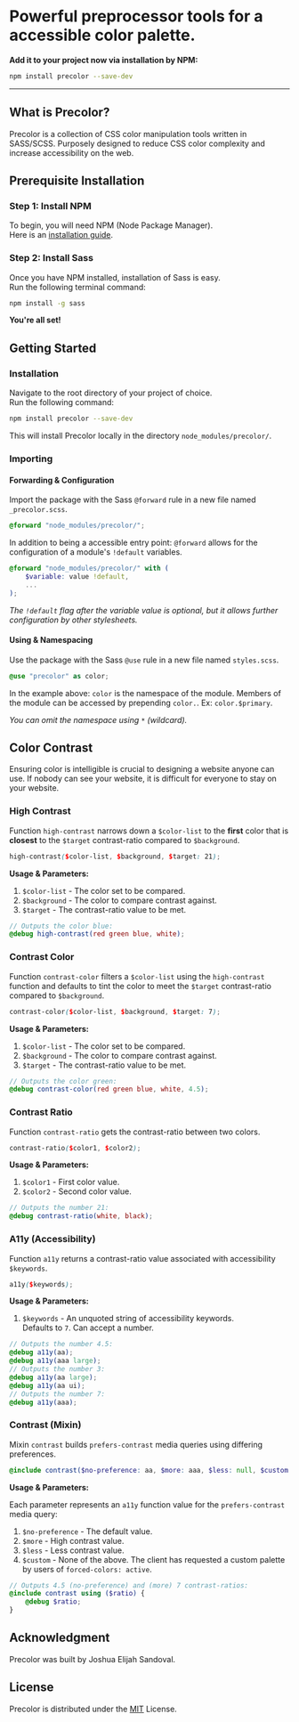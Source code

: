 # Powerful preprocessor tools for a accessible color palette.

**Add it to your project now via installation by NPM:**

```bash
npm install precolor --save-dev
```

---

## What is Precolor?
Precolor is a collection of CSS color manipulation tools written in SASS/SCSS. Purposely designed to reduce CSS color complexity and increase accessibility on the web.

## Prerequisite Installation

### Step 1: Install NPM

To begin, you will need NPM (Node Package Manager).  
Here is an [installation guide](https://docs.npmjs.com/downloading-and-installing-node-js-and-npm#using-a-node-version-manager-to-install-nodejs-and-npm).

### Step 2: Install Sass

Once you have NPM installed, installation of Sass is easy.  
Run the following terminal command:

```bash
npm install -g sass
```

**You're all set!**

## Getting Started

### Installation

Navigate to the root directory of your project of choice.  
Run the following command:

```bash
npm install precolor --save-dev
```

This will install Precolor locally in the directory `node_modules/precolor/`.

### Importing

#### Forwarding & Configuration

Import the package with the Sass `@forward` rule in a new file named `_precolor.scss`.

```scss
@forward "node_modules/precolor/";
```

In addition to being a accessible entry point: `@forward` allows for the configuration of a module's `!default` variables.

```scss
@forward "node_modules/precolor/" with (
	$variable: value !default,
	...
);
```

*The `!default` flag after the variable value is optional, but it allows further configuration by other stylesheets.*

#### Using & Namespacing

Use the package with the Sass `@use` rule in a new file named `styles.scss`.

```scss
@use "precolor" as color;
```

In the example above: `color` is the namespace of the module. Members of the module can be accessed by prepending `color.`. Ex: `color.$primary`.

*You can omit the namespace using `*` (wildcard).*

## Color Contrast

Ensuring color is intelligible is crucial to designing a website anyone can use. If nobody can see your website, it is difficult for everyone to stay on your website.

### High Contrast

Function `high-contrast` narrows down a `$color-list` to the **first** color that is **closest** to the `$target` contrast-ratio compared to `$background`.

```scss
high-contrast($color-list, $background, $target: 21);
```

**Usage & Parameters:**

1. `$color-list` - The color set to be compared.
2. `$background` - The color to compare contrast against.
3. `$target` - The contrast-ratio value to be met.

```scss
// Outputs the color blue:
@debug high-contrast(red green blue, white);
```

### Contrast Color

Function `contrast-color` filters a `$color-list` using the `high-contrast` function and defaults to tint the color to meet the `$target` contrast-ratio compared to `$background`.

```scss
contrast-color($color-list, $background, $target: 7);
```

**Usage & Parameters:**

1. `$color-list` - The color set to be compared.
2. `$background` - The color to compare contrast against.
3. `$target` - The contrast-ratio value to be met.

```scss
// Outputs the color green:
@debug contrast-color(red green blue, white, 4.5);
```

### Contrast Ratio

Function `contrast-ratio` gets the contrast-ratio between two colors.

```scss
contrast-ratio($color1, $color2);
```

**Usage & Parameters:**

1. `$color1` - First color value.
2. `$color2` - Second color value.


```scss
// Outputs the number 21:
@debug contrast-ratio(white, black);
```

### A11y (Accessibility)

Function `a11y` returns a contrast-ratio value associated with accessibility `$keywords`.

```scss
a11y($keywords);
```

**Usage & Parameters:**

1. `$keywords` - An unquoted string of accessibility keywords.  
Defaults to `7`. Can accept a number.

```scss
// Outputs the number 4.5:
@debug a11y(aa);
@debug a11y(aaa large);
// Outputs the number 3:
@debug a11y(aa large);
@debug a11y(aa ui);
// Outputs the number 7:
@debug a11y(aaa);
```

### Contrast (Mixin)

Mixin `contrast` builds `prefers-contrast` media queries using differing preferences.

```scss
@include contrast($no-preference: aa, $more: aaa, $less: null, $custom: null)
```

**Usage & Parameters:**

Each parameter represents an `a11y` function value for the `prefers-contrast` media query:

1. `$no-preference` - The default value.
2. `$more` - High contrast value.
3. `$less` - Less contrast value.
4. `$custom` - None of the above. The client has requested a custom palette by users of `forced-colors: active`.

```scss
// Outputs 4.5 (no-preference) and (more) 7 contrast-ratios:
@include contrast using ($ratio) {
	@debug $ratio;
}
```

## Acknowledgment
Precolor was built by Joshua Elijah Sandoval.

## License
Precolor is distributed under the [MIT](https://choosealicense.com/licenses/mit/) License.